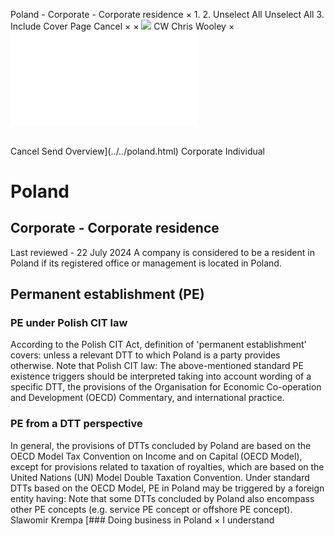 Poland - Corporate - Corporate residence
×
1.
2.
Unselect All
Unselect All
3.
Include Cover Page
Cancel
×
×
![](../../-/media/world-wide-tax-summaries/attachments/global---chris-wooley.ashx%3Frev=ac5e5f3223b34096b1afc2a6009c7320&revision=ac5e5f32-23b3-4096-b1af-c2a6009c7320&hash=859B7ADC84DC2CBEC9760E9E6EE7DE6D0A8BFCDF)
CW
Chris Wooley
×
![](corporate-residence.html)
######
Cancel
Send
Overview](../../poland.html)
Corporate
Individual
# Poland
## Corporate - Corporate residence
Last reviewed - 22 July 2024
A company is considered to be a resident in Poland if its registered office or management is located in Poland.
## Permanent establishment (PE)
### PE under Polish CIT law
According to the Polish CIT Act, definition of 'permanent establishment' covers:
unless a relevant DTT to which Poland is a party provides otherwise.
Note that Polish CIT law:
The above-mentioned standard PE existence triggers should be interpreted taking into account wording of a specific DTT, the provisions of the Organisation for Economic Co-operation and Development (OECD) Commentary, and international practice.
### PE from a DTT perspective
In general, the provisions of DTTs concluded by Poland are based on the OECD Model Tax Convention on Income and on Capital (OECD Model), except for provisions related to taxation of royalties, which are based on the United Nations (UN) Model Double Taxation Convention.
Under standard DTTs based on the OECD Model, PE in Poland may be triggered by a foreign entity having:
Note that some DTTs concluded by Poland also encompass other PE concepts (e.g. service PE concept or offshore PE concept).
Slawomir Krempa
[### Doing business in Poland
×
I understand